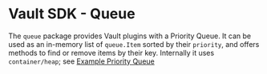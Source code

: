 Vault SDK - Queue
=================

The `queue` package provides Vault plugins with a Priority Queue. It can be used
as an in-memory list of `queue.Item` sorted by their `priority`, and offers
methods to find or remove items by their key. Internally it
uses `container/heap`; see [Example Priority
Queue](https://golang.org/pkg/container/heap/#example__priorityQueue)

